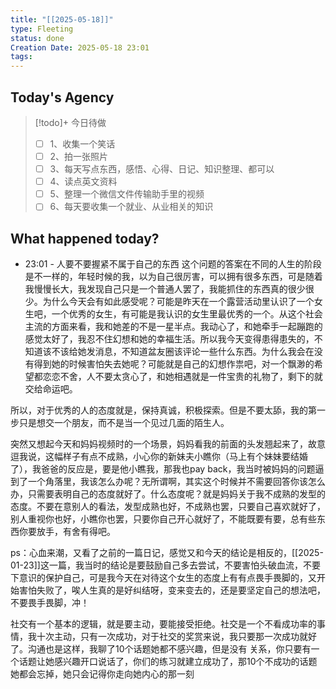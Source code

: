 ```yaml
---
title: "[[2025-05-18]]"
type: Fleeting
status: done
Creation Date: 2025-05-18 23:01
tags:
---
```

## Today's Agency
> [!todo]+ 今日待做
> - [ ] 1、收集一个笑话
> - [ ] 2、拍一张照片
> - [ ] 3、每天写点东西，感悟、心得、日记、知识整理、都可以
> - [ ] 4、读点英文资料
> - [ ] 5、整理一个微信文件传输助手里的视频
> - [ ] 6、每天要收集一个就业、从业相关的知识

## What happened today?
- 23:01 - 人要不要握紧不属于自己的东西
这个问题的答案在不同的人生的阶段是不一样的，年轻时候的我，以为自己很厉害，可以拥有很多东西，可是随着我慢慢长大，我发现自己只是一个普通人罢了，我能抓住的东西真的很少很少。为什么今天会有如此感受呢？可能是昨天在一个露营活动里认识了一个女生吧，一个优秀的女生，有可能是我认识的女生里最优秀的一个。从这个社会主流的方面来看，我和她差的不是一星半点。我动心了，和她牵手一起蹦跑的感觉太好了，我忍不住幻想和她的幸福生活。所以我今天变得患得患失的，不知道该不该给她发消息，不知道盆友圈该评论一些什么东西。为什么我会在没有得到她的时候害怕失去她呢？可能就是自己的幻想作祟吧，对一个飘渺的希望都恋恋不舍，人不要太贪心了，和她相遇就是一件宝贵的礼物了，剩下的就交给命运吧。

所以，对于优秀的人的态度就是，保持真诚，积极探索。但是不要太舔，我的第一步只是想交一个朋友，而不是当一个见过几面的陌生人。

突然又想起今天和妈妈视频时的一个场景，妈妈看我的前面的头发翘起来了，故意逗我说，这幅样子有点不成熟，小心你的新妹夫小瞧你（马上有个妹妹要结婚了），我爸爸的反应是，要是他小瞧我，那我也pay back，我当时被妈妈的问题逼到了一个角落里，我该怎么办呢？无所谓啊，其实这个时候并不需要回答你该怎么办，只需要表明自己的态度就好了。什么态度呢？就是妈妈关于我不成熟的发型的态度。不要在意别人的看法，发型成熟也好，不成熟也罢，只要自己喜欢就好了，别人重视你也好，小瞧你也罢，只要你自己开心就好了，不能既要有要，总有些东西你要放手，有舍有得吧。

ps：心血来潮，又看了之前的一篇日记，感觉又和今天的结论是相反的，[[2025-01-23]]这一篇，我当时的结论是要鼓励自己多去尝试，不要害怕头破血流，不要下意识的保护自己，可是我今天在对待这个女生的态度上有有点畏手畏脚的，又开始害怕失败了，唉人生真的是好纠结呀，变来变去的，还是要坚定自己的想法吧，不要畏手畏脚，冲！

社交有一个基本的逻辑，就是要主动，要能接受拒绝。社交是一个不看成功率的事情，我十次主动，只有一次成功，对于社交的奖赏来说，我只要那一次成功就好了。沟通也是这样，我聊了10个话题她都不感兴趣，但是没有 关系，你只要有一个话题让她感兴趣开口说话了，你们的练习就建立成功了，那10个不成功的话题她都会忘掉，她只会记得你走向她内心的那一刻
